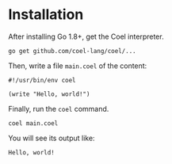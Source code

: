 # Installation

After installing Go 1.8+, get the Coel interpreter.

```shell
go get github.com/coel-lang/coel/...
```

Then, write a file `main.coel` of the content:

```coel
#!/usr/bin/env coel

(write "Hello, world!")
```

Finally, run the `coel` command.

```
coel main.coel
```

You will see its output like:

```
Hello, world!
```
